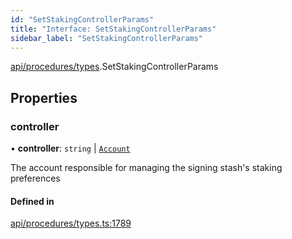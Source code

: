```yaml
---
id: "SetStakingControllerParams"
title: "Interface: SetStakingControllerParams"
sidebar_label: "SetStakingControllerParams"
---
```


[api/procedures/types](../../../../../modules/API/Procedures/Types/Types.md).SetStakingControllerParams

## Properties

### controller

• **controller**: `string` \| [`Account`](../../../../../classes/API/Entities/Account/Account.md)

The account responsible for managing the signing stash's staking preferences

#### Defined in

[api/procedures/types.ts:1789](https://github.com/PolymeshAssociation/polymesh-sdk/blob/fbf6882d0/src/api/procedures/types.ts#L1789)
